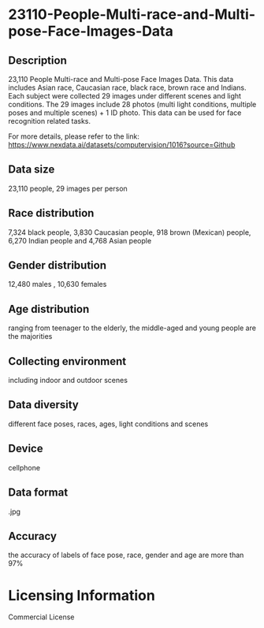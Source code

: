 # 23110-People-Multi-race-and-Multi-pose-Face-Images-Data


## Description
23,110 People Multi-race and Multi-pose Face Images Data. This data includes Asian race, Caucasian race, black race, brown race and Indians. Each subject were collected 29 images under different scenes and light conditions. The 29 images include 28 photos (multi light conditions, multiple poses and multiple scenes) + 1 ID photo. This data can be used for face recognition related tasks.

For more details, please refer to the link: https://www.nexdata.ai/datasets/computervision/1016?source=Github


## Data size
23,110 people, 29 images per person

## Race distribution
7,324 black people, 3,830 Caucasian people, 918 brown (Mexican) people, 6,270 Indian people and 4,768 Asian people

## Gender distribution
12,480 males ,  10,630 females

## Age distribution
ranging from teenager to the elderly, the middle-aged and young people are the majorities

## Collecting environment
including indoor and outdoor scenes

## Data diversity
different face poses, races, ages, light conditions and scenes

## Device
cellphone

## Data format
.jpg

## Accuracy
the accuracy of labels of face pose, race, gender and age are more than 97%

# Licensing Information
Commercial License
